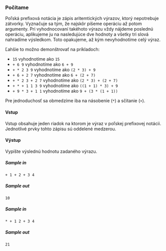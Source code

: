 ### Počítame
Poľská prefixová notácia je zápis aritemtických výrazov, ktorý nepotrebuje zátvorky. Vyznačuje sa tým, že najskôr píšeme operáciu až potom argumenty. Pri vyhodnocovaní takéhoto výrazu vždy nájdeme poslednú operáciu, aplikujeme ju na nasledujúce dve hodnoty a všetky tri slová nahradíme výsledkom. Toto opakujeme, až kým nevyhodnotíme celý výraz.

Ľahšie to možno demonštrovať na príkladoch:

  - `15` vyhodnotíme ako `15`
  - `+ 6 9` vyhodnotíme ako `6 + 9`
  - `+ * 2 3 9` vyhodnotíme ako `(2 * 3) + 9`
  - `+ 6 + 2 7` vyhodnotíme ako `6 + (2 + 7)`
  - `+ * 2 3 + 2 7` vyhodnotíme ako `(2 * 3) + (2 + 7)`
  - `+ * + 1 1 3 9` vyhodnotíme ako `((1 + 1) * 3) + 9`
  - `+ 9 * 3 + 1 1` vyhodnotíme ako `9 + (3 * (1 + 1))`


Pre jednoduchosť sa obmedzíme iba na násobenie (`*`) a sčítanie (`+`).

#### Vstup
Vstup obsahuje jeden riadok na ktorom je výraz v poľskej prefixovej notácii. Jednotlivé prvky tohto zápisu sú oddelené medzerou.

#### Výstup
Vypíšte výslednú hodnotu zadaného výrazu.

##### Sample in
```
+ 1 + 2 + 3 4
```

##### Sample out
```
10
```

##### Sample in
```
* + 1 2 + 3 4
```

##### Sample out
```
21
```